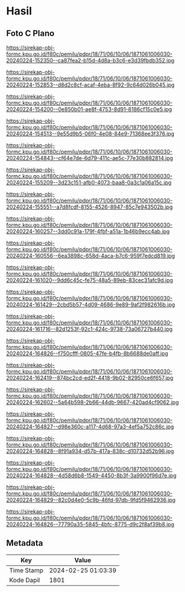 # Hasil

## Foto C Plano

https://sirekap-obj-formc.kpu.go.id/f80c/pemilu/pdpr/18/71/06/10/06/1871061006030-20240224-152350--ca87fea2-b15d-4d8a-b3c6-e3d39fbdb352.jpg

https://sirekap-obj-formc.kpu.go.id/f80c/pemilu/pdpr/18/71/06/10/06/1871061006030-20240224-152853--d8d2c8cf-acaf-4eba-8f92-9c64d026b045.jpg

https://sirekap-obj-formc.kpu.go.id/f80c/pemilu/pdpr/18/71/06/10/06/1871061006030-20240224-154200--0e850b01-ae8f-4753-8d91-8186cf15c0e5.jpg

https://sirekap-obj-formc.kpu.go.id/f80c/pemilu/pdpr/18/71/06/10/06/1871061006030-20240224-154513--9e55d9b5-06f0-4e08-84e9-71368ee3f376.jpg

https://sirekap-obj-formc.kpu.go.id/f80c/pemilu/pdpr/18/71/06/10/06/1871061006030-20240224-154843--cf64e7de-6d79-411c-ae5c-77e30b882814.jpg

https://sirekap-obj-formc.kpu.go.id/f80c/pemilu/pdpr/18/71/06/10/06/1871061006030-20240224-155209--3d23c151-afb0-4073-baa8-0a3c1a06a15c.jpg

https://sirekap-obj-formc.kpu.go.id/f80c/pemilu/pdpr/18/71/06/10/06/1871061006030-20240224-155551--a7d8fcdf-8155-4526-8947-85c7e943502b.jpg

https://sirekap-obj-formc.kpu.go.id/f80c/pemilu/pdpr/18/71/06/10/06/1871061006030-20240224-160257--3dd0c91a-179f-4fbf-a51a-1b46b9ecc4ab.jpg

https://sirekap-obj-formc.kpu.go.id/f80c/pemilu/pdpr/18/71/06/10/06/1871061006030-20240224-160556--6ea3898c-658d-4aca-b7c6-959f7edcd819.jpg

https://sirekap-obj-formc.kpu.go.id/f80c/pemilu/pdpr/18/71/06/10/06/1871061006030-20240224-161020--9dd6c45c-fe75-48a5-89eb-83cec31afc9d.jpg

https://sirekap-obj-formc.kpu.go.id/f80c/pemilu/pdpr/18/71/06/10/06/1871061006030-20240224-161429--2cbd5b57-4d09-4686-9e89-9af2f982616b.jpg

https://sirekap-obj-formc.kpu.go.id/f80c/pemilu/pdpr/18/71/06/10/06/1871061006030-20240224-161716--82d1253f-92c1-424c-9738-73a06727b440.jpg

https://sirekap-obj-formc.kpu.go.id/f80c/pemilu/pdpr/18/71/06/10/06/1871061006030-20240224-164826--f750cfff-0805-47fe-b4fb-8b6688de0aff.jpg

https://sirekap-obj-formc.kpu.go.id/f80c/pemilu/pdpr/18/71/06/10/06/1871061006030-20240224-162419--874bc2cd-ed2f-4418-9b02-82950ce6f657.jpg

https://sirekap-obj-formc.kpu.go.id/f80c/pemilu/pdpr/18/71/06/10/06/1871061006030-20240224-162602--5a64b598-2b66-44db-9667-420ad4cf9062.jpg

https://sirekap-obj-formc.kpu.go.id/f80c/pemilu/pdpr/18/71/06/10/06/1871061006030-20240224-164827--d98e360c-a117-4d68-97a3-4ef5a752c86c.jpg

https://sirekap-obj-formc.kpu.go.id/f80c/pemilu/pdpr/18/71/06/10/06/1871061006030-20240224-164828--8f91a934-d57b-417a-838c-d10732d52b96.jpg

https://sirekap-obj-formc.kpu.go.id/f80c/pemilu/pdpr/18/71/06/10/06/1871061006030-20240224-164828--4d58d6b8-1549-4450-8b3f-3a9900f96d7e.jpg

https://sirekap-obj-formc.kpu.go.id/f80c/pemilu/pdpr/18/71/06/10/06/1871061006030-20240224-164829--82c0d4e0-5c9b-46fd-97db-9fd5f9462936.jpg

https://sirekap-obj-formc.kpu.go.id/f80c/pemilu/pdpr/18/71/06/10/06/1871061006030-20240224-164826--77790a35-5845-4bfc-8775-d9c2f8af39b8.jpg


## Metadata

| Key        | Value               |
| ---------- | ------------------- |
| Time Stamp | 2024-02-25 01:03:39 |
| Kode Dapil | 1801                |



